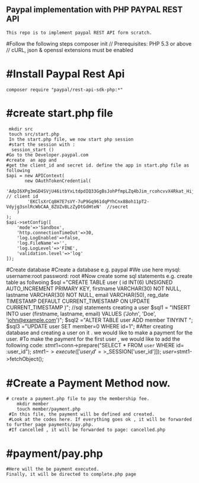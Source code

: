 ## Paypal implementation  with PHP PAYPAL REST API 
	This repo is to implement paypal REST API form scratch. 
#Follow the following steps
	composer init 
// Prerequisites: PHP 5.3 or above
// cURL, json & openssl extensions must be enabled
#	#Install Paypal Rest Api 
	composer require "paypal/rest-api-sdk-php:*"
#	#create start.php file 
	 mkdir src 
	 touch src/start.php 
	 In the start.php file, we now start php session 
	 #start the session with : 
	  session_start () 
	#Go to the Developer.paypal.com 
	#create  an app and 
	#get the client_id and secret id. define the app in start.php file as following 
	$api = new APIContext(
		   new OAuthTokenCredential(
			'AdpI6XPg3mGD4SVjU46itbYxLtdpdIQ33GgBsJohPfmpLZq4bJim_rcohcvvX4Rkat_Hijgg64foDm51', // client id  
			'EKClsXrCq8H7E7sVY-7uP9Gq961dqPYhCnx8Boh11pT2-Vdyjg3snlRcWbCAA_8ZUZvBLzZyDtGdHteN'  //secret 
		)
	);
	$api->setConfig([
		'mode'=>'Sandbox',
		'http.connectionTimeOut'=>30,
		'log.LogEnabled'=>false,
		'log.FileName'=>'',
		'log.LogLevel'=>'FINE',
		'validation.level'=>'log'
	]);

#Create database 
	#Create a database e.g. paypal 
	#We use here mysql: 
		username:root 
		password: root 
	 #Now create some sql statements e.g. create table as follwoing 
			$sql ="CREATE TABLE user (
				id INT(6) UNSIGNED AUTO_INCREMENT PRIMARY KEY,
				firstname VARCHAR(30) NOT NULL,
				lastname VARCHAR(30) NOT NULL,
				email VARCHAR(50),
				reg_date TIMESTAMP DEFAULT CURRENT_TIMESTAMP ON UPDATE CURRENT_TIMESTAMP
			)";
		//sql statements creating a user 
			$sql1 = "INSERT INTO user (firstname, lastname, email)
			 VALUES ('John', 'Doe', 'john@example.com')";
			 $sql2 ="ALTER TABLE user ADD member TINYINT "; 
 		$sql3 ="UPDATE user SET member=0 WHERE id=1";
		#After creating database and  creating a user on it . we would like to  make a payment for the user.  #To make the payment for the first user , we would like to  add the following code: 
			$stmt1=$conn->prepare("SELECT * FROM `user` WHERE id= :user_id");
			$stmt1->execute(['user_id'=>$_SESSION['user_id']]);
			$user =$stmt1->fetchObject();

#	#Create a Payment Method now. 
	# create a payment.php file to pay the membership fee. 
	 	mkdir member 
	 	touch member/payment.php 
	 #In this file, the payment will be defined and created.	
	 #Look at the codes here. If everything goes ok , it will be forwarded to further page payments/pay.php.
	 #If cancelled , it will be forwarded to page: cancelled.php 
#	#payment/pay.php 
	#Here will the be payment executed. 
	Finally, it will be directed to complete.php page
	

